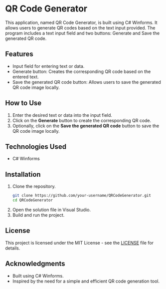 # QR Code Generator

This application, named QR Code Generator, is built using C# Winforms. It allows users to generate QR codes based on the text input provided. The program includes a text input field and two buttons: Generate and Save the generated QR code.

## Features

- Input field for entering text or data.
- Generate button: Creates the corresponding QR code based on the entered text.
- Save the generated QR code button: Allows users to save the generated QR code image locally.

## How to Use

1. Enter the desired text or data into the input field.
2. Click on the **Generate** button to create the corresponding QR code.
3. Optionally, click on the **Save the generated QR code** button to save the QR code image locally.

## Technologies Used

- C# Winforms

## Installation

1. Clone the repository.
    ```bash
    git clone https://github.com/your-username/QRCodeGenerator.git
    cd QRCodeGenerator
    ```
2. Open the solution file in Visual Studio.
3. Build and run the project.

## License

This project is licensed under the MIT License - see the [LICENSE](LICENSE) file for details.

## Acknowledgments

- Built using C# Winforms.
- Inspired by the need for a simple and efficient QR code generation tool.

